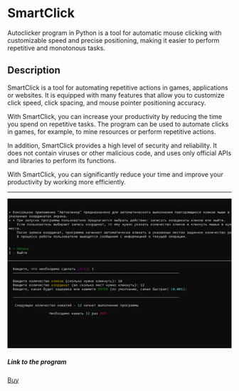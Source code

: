 # SmartClick
Autoclicker program in Python is a tool for automatic mouse clicking with customizable speed and precise positioning, making it easier to perform repetitive and monotonous tasks.<br>


<h2>Description</h2>
SmartClick is a tool for automating repetitive actions in games, applications or websites. It is equipped with many features that allow you to customize click speed, click spacing, and mouse pointer positioning accuracy.

With SmartClick, you can increase your productivity by reducing the time you spend on repetitive tasks. The program can be used to automate clicks in games, for example, to mine resources or perform repetitive actions.

In addition, SmartClick provides a high level of security and reliability. It does not contain viruses or other malicious code, and uses only official APIs and libraries to perform its functions.

With SmartClick, you can significantly reduce your time and improve your productivity by working more efficiently.<hr>



![Image alt](https://github.com/VinogradovDionis/autoclicker/blob/main/кликпнг.png)

<h5>Link to the program</h5>



<a href='https://kwork.ru/software/26337811/smartclick-umniy-avtokliker-neogranichennoe-chislo-klikov-skorost?ref=3675462'>Buy</a>


